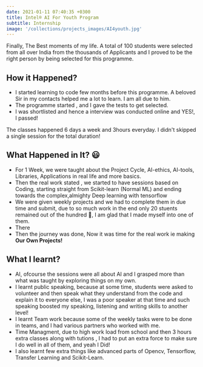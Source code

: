 ```yaml
---
date: 2021-01-11 07:40:35 +0300
title: Intel® AI For Youth Program 
subtitle: Internship
image: '/collections/projects_images/AI4youth.jpg'
---
```

Finally, The Best moments of my life. A total of 100 students were selected from all over India from the thousands of Applicants and I proved to be the right person by being selected for this programme.

## How it Happened?
* I started learning to code few months before this programme. A beloved Sir in my contacts helped me a lot to learn. I am all due to him.
* The programme started , and I gave the tests to get selected.
* I was shortlisted and hence a interview was conducted online and YES!, I passed!

The classes happened 6 days a week and 3hours everyday. I didn't skipped a single session for the total duration!
## What Happened in It? 😃 
* For 1 Week, we were taught about the Project Cycle, AI-ethics, AI-tools, Libraries, Applications in real life and more basics.
* Then the real work stated , we started to have sessions based on Coding, starting straight from Scikit-learn (Normal ML) and ending towards the complex,almighty Deep learning with tensorflow
* We were given weekly projects and we had to complete them in due time and submit, due to so much work in the end only 20 stuents remained out of the hundred 🤯, I am glad that I made myself into one of them.
* There
* Then the journey was done, Now it was time for the real work ie making **Our Own Projects!**

## What I learnt?
* AI, ofcourse the sessions were all about AI and I grasped more than what was taught by exploring things on my own.
* I learnt public speaking, because at some time, students were asked to volunteer and then speak what they understand from the code and explain it to everyone else, I was a poor speaker at that time and such speaking boosted my speaking, listening and writing skills to another level!
* I learnt Team work because some of the weekly tasks were to be done in teams, and I had various partners who worked with me.
* Time Managment, due to high work load from school and then 3 hours extra classes along with tutions , I had to put an extra force to make sure I do well in all of them, and yeah I Did!
* I also learnt few extra things like advanced parts of Opencv, Tensorflow, Transfer Learning and Scikit-Learn.